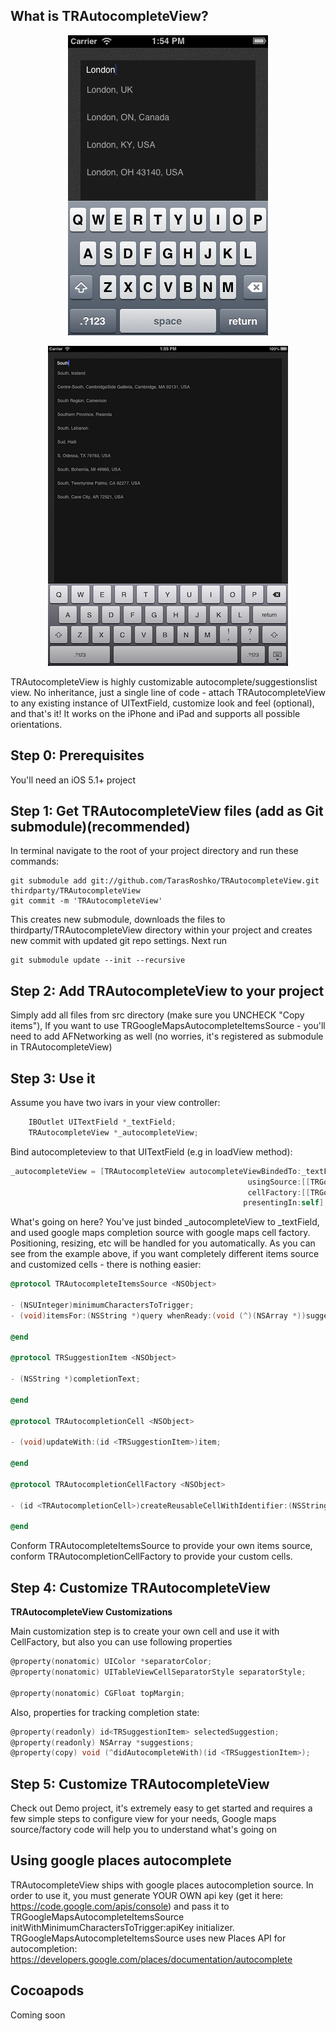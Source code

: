 What is TRAutocompleteView?
---------------------
<p align="center">
  <img src="/screenshots/iphone_portrait.png" />
</p>

<p align="center">
  <img src="/screenshots/ipad.png" />
</p>

TRAutocompleteView is highly customizable autocomplete/suggestionslist view. No inheritance, just a single line of code - attach TRAutocompleteView 
to any existing instance of UITextField, customize look and feel (optional), and that's it!
It works on the iPhone and iPad and supports all possible orientations.


Step 0: Prerequisites
---------------------
You'll need an iOS 5.1+ project


Step 1: Get TRAutocompleteView files (add as Git submodule)(recommended)
----------------
In terminal navigate to the root of your project directory and run these commands:

    git submodule add git://github.com/TarasRoshko/TRAutocompleteView.git thirdparty/TRAutocompleteView
    git commit -m 'TRAutocompleteView'

This creates new submodule, downloads the files to thirdparty/TRAutocompleteView directory within your project and creates new commit with updated git repo settings.
Next run

    git submodule update --init --recursive


Step 2: Add TRAutocompleteView to your project
------------------------------------

Simply add all files from src directory (make sure you UNCHECK "Copy items"),
If you want to use TRGoogleMapsAutocompleteItemsSource - you'll need to add AFNetworking as well (no worries, it's registered as submodule in TRAutocompleteView)


Step 3: Use it
------------------------

Assume you have two ivars in your view controller:

````objective-c
    IBOutlet UITextField *_textField;
    TRAutocompleteView *_autocompleteView;
````

Bind autocompleteview to that UITextField (e.g in loadView method):

````objective-c
_autocompleteView = [TRAutocompleteView autocompleteViewBindedTo:_textField
                                                     usingSource:[[TRGoogleMapsAutocompleteItemsSource alloc] initWithMinimumCharactersToTrigger:2 apiKey:@"INSERT_YOUR_PLACES_API_KEY_HERE"]
                                                     cellFactory:[[TRGoogleMapsAutocompletionCellFactory alloc] initWithCellForegroundColor:[UIColor lightGrayColor] fontSize:14]
                                                    presentingIn:self];
````

What's going on here?
You've just binded _autocompleteView to _textField, and used google maps completion source with google maps cell factory. Positioning, resizing, etc will be handled for you automatically.
As you can see from the example above, if you want completely different items source and customized cells - there is nothing easier:
````objective-c
@protocol TRAutocompleteItemsSource <NSObject>

- (NSUInteger)minimumCharactersToTrigger;
- (void)itemsFor:(NSString *)query whenReady:(void (^)(NSArray *))suggestionsReady;

@end

@protocol TRSuggestionItem <NSObject>

- (NSString *)completionText;

@end

@protocol TRAutocompletionCell <NSObject>

- (void)updateWith:(id <TRSuggestionItem>)item;

@end

@protocol TRAutocompletionCellFactory <NSObject>

- (id <TRAutocompletionCell>)createReusableCellWithIdentifier:(NSString *)identifier;

@end

````

Conform TRAutocompleteItemsSource to provide your own items source, conform TRAutocompletionCellFactory to provide your custom cells.

Step 4: Customize TRAutocompleteView
------------------------
  
**TRAutocompleteView Customizations**

Main customization step is to create your own cell and use it with CellFactory, but also you can use following properties

````objective-c
@property(nonatomic) UIColor *separatorColor;
@property(nonatomic) UITableViewCellSeparatorStyle separatorStyle;

@property(nonatomic) CGFloat topMargin;
````

Also, properties for tracking completion state:

````objective-c
@property(readonly) id<TRSuggestionItem> selectedSuggestion;
@property(readonly) NSArray *suggestions;
@property(copy) void (^didAutocompleteWith)(id <TRSuggestionItem>);
````

Step 5: Customize TRAutocompleteView
------------------------
Check out Demo project, it's extremely easy to get started and requires a few simple steps to configure view for your needs,
Google maps source/factory code will help you to understand what's going on

Using google places autocomplete
------------------------
TRAutocompleteView ships with google places autocompletion source. In order to use it, you must generate YOUR OWN api key (get it here: https://code.google.com/apis/console)
and pass it to TRGoogleMapsAutocompleteItemsSource initWithMinimumCharactersToTrigger:apiKey initializer.
TRGoogleMapsAutocompleteItemsSource uses new Places API for autocompletion: https://developers.google.com/places/documentation/autocomplete 

Cocoapods
------------------------
Coming soon
